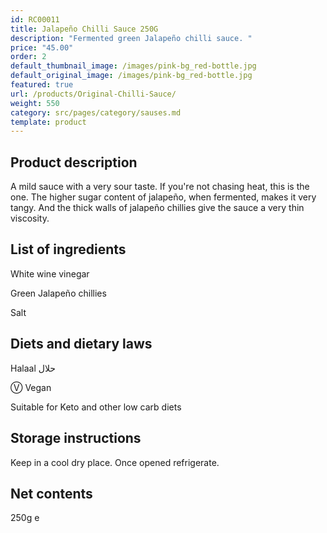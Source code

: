 ```yaml
---
id: RC00011
title: Jalapeño Chilli Sauce 250G
description: "Fermented green Jalapeño chilli sauce. "
price: "45.00"
order: 2
default_thumbnail_image: /images/pink-bg_red-bottle.jpg
default_original_image: /images/pink-bg_red-bottle.jpg
featured: true
url: /products/Original-Chilli-Sauce/
weight: 550
category: src/pages/category/sauses.md
template: product
---
```

## Product description

A mild sauce with a very sour taste. If you're not chasing heat, this is the one. The higher sugar content of jalapeño, when fermented, makes it very tangy. And the thick walls of jalapeño chillies give the sauce a very thin viscosity.

## List of ingredients

White wine vinegar

Green Jalapeño chillies

Salt

## Diets and dietary laws

Halaal حلال

Ⓥ Vegan

Suitable for Keto and other low carb diets

## Storage instructions

Keep in a cool dry place. Once opened refrigerate.

## Net contents

250g e